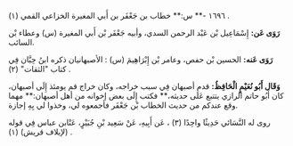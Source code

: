 ١٦٩٦ -** س:** خطاب بن جَعْفَر بن أَبي المغيرة الخزاعي القمي (١) .

**رَوَى عَن:** إِسْمَاعِيل بْن عَبْد الرحمن السدي، وأبيه جَعْفَر بْن أَبي المغيرة (س) وعطاء بْن السائب.

**رَوَى عَنه:** الحسين بْن حفص، وعامر بْن إِبْرَاهِيمَ (س) : الأصبهانيان ذكره ابنُ حِبَّان فِي كتاب "الثقات" (٢) .

**وَقَال أَبُو نُعَيْمٍ الْحَافِظُ:** قدم أصبهان فِي سبب خراجه، وكان خراج قم يومئذ إِلَى أصبهان، كان أَبُو حاتم الرازي يتتبع عَلَى حديثه،** فكتب إِلَى بعض إخوانه من أهل أصبهان:** مهما وقع عندكم من حديث الخطاب بْن جَعْفَر فأجمعوه لي، وخذوا لي بِهِ إجازة.

روى له النَّسَائي حَدِيثًا واحِدًا (٣) ، عَن أَبِيهِ، عَنْ سَعِيد بْنِ جُبَيْرٍ، عَنْابن عباس فِي قوله (لإيلاف قريش) (١) .